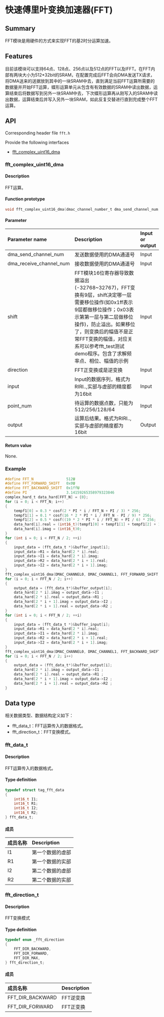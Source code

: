 # 快速傅里叶变换加速器(FFT)

## Summary

FFT模块是用硬件的方式来实现FFT的基2时分运算加速。

## Features

目前该模块可以支持64点、128点、256点以及512点的FFT以及IFFT。在FFT内部有两块大小为512*32bit的SRAM，在配置完成后FFT会向DMA发送TX请求，将DMA送来的送据放到其中的一块SRAM中去，直到满足当前FFT运算所需要的数据量并开始FFT运算，蝶形运算单元从包含有有效数据的SRAM中读出数据，运算结束后将数据写到另外一块SRAM中去，下次蝶形运算再从刚写入的SRAM中读出数据，运算结束后并写入另外一块SRAM，如此反复交替进行直到完成整个FFT运算。

## API

Corresponding header file `fft.h`

Provide the following interfaces

- [fft\_complex\_uint16\_dma](#fft\_complex\_uint16\_dma)

### fft\_complex\_uint16\_dma

#### Description

FFT运算。

#### Function prototype

```c
void fft_complex_uint16_dma(dmac_channel_number_t dma_send_channel_num, dmac_channel_number_t dma_receive_channel_num, uint16_t shift, fft_direction_t direction, const uint64_t *input, size_t point_num, uint64_t *output);
```

#### Parameter

| Parameter name                                  |   Description                     |  Input or output  |
| :--------------------------------------- | :------------------------- | :-------- |
| dma\_send\_channel\_num                  | 发送数据使用的DMA通道号      | Input       |
| dma\_receive\_channel\_num               | 接收数据使用的DMA通道号      | Input       |
| shift    | FFT模块16位寄存器导致数据溢出(-32768~32767)，FFT变换有9层，shift决定哪一层需要移位操作(如0x1ff表示9层都做移位操作；0x03表示第第一层与第二层做移位操作)，防止溢出。如果移位了，则变换后的幅值不是正常FFT变换的幅值，对应关系可以参考fft_test测试demo程序。包含了求解频率点、相位、幅值的示例| Input |
| direction                                | FFT正变换或是逆变换          | Input       |
| input                                    | Input的数据序列，格式为RIRI..,实部与虚部的精度都为16bit| Input|
| point\_num                               | 待运算的数据点数，只能为512/256/128/64 | Input |
| output                                   | 运算后结果。格式为RIRI..,实部与虚部的精度都为16bit | Output |

#### Return value

None.

### Example

```c
#define FFT_N               512U
#define FFT_FORWARD_SHIFT   0x0U
#define FFT_BACKWARD_SHIFT  0x1ffU
#define PI                  3.14159265358979323846
complex_hard_t data_hard[FFT_N] = {0};
for (i = 0; i < FFT_N; i++)
{
    tempf1[0] = 0.3 * cosf(2 * PI * i / FFT_N + PI / 3) * 256;
    tempf1[1] = 0.1 * cosf(16 * 2 * PI * i / FFT_N - PI / 9) * 256;
    tempf1[2] = 0.5 * cosf((19 * 2 * PI * i / FFT_N) + PI / 6) * 256;
    data_hard[i].real = (int16_t)(tempf1[0] + tempf1[1] + tempf1[2] + 10);
    data_hard[i].imag = (int16_t)0;
}
for (int i = 0; i < FFT_N / 2; ++i)
{
    input_data = (fft_data_t *)&buffer_input[i];
    input_data->R1 = data_hard[2 * i].real;
    input_data->I1 = data_hard[2 * i].imag;
    input_data->R2 = data_hard[2 * i + 1].real;
    input_data->I2 = data_hard[2 * i + 1].imag;
}
fft_complex_uint16_dma(DMAC_CHANNEL0, DMAC_CHANNEL1, FFT_FORWARD_SHIFT, FFT_DIR_FORWARD, buffer_input, FFT_N, buffer_output);
for (i = 0; i < FFT_N / 2; i++)
{
    output_data = (fft_data_t*)&buffer_output[i];
    data_hard[2 * i].imag = output_data->I1 ;
    data_hard[2 * i].real = output_data->R1 ;
    data_hard[2 * i + 1].imag = output_data->I2 ;
    data_hard[2 * i + 1].real = output_data->R2 ;
}
for (int i = 0; i < FFT_N / 2; ++i)
{
    input_data = (fft_data_t *)&buffer_input[i];
    input_data->R1 = data_hard[2 * i].real;
    input_data->I1 = data_hard[2 * i].imag;
    input_data->R2 = data_hard[2 * i + 1].real;
    input_data->I2 = data_hard[2 * i + 1].imag;
}
fft_complex_uint16_dma(DMAC_CHANNEL0, DMAC_CHANNEL1, FFT_BACKWARD_SHIFT, FFT_DIR_BACKWARD, buffer_input, FFT_N, buffer_output);
for (i = 0; i < FFT_N / 2; i++)
{
    output_data = (fft_data_t*)&buffer_output[i];
    data_hard[2 * i].imag = output_data->I1 ;
    data_hard[2 * i].real = output_data->R1 ;
    data_hard[2 * i + 1].imag = output_data->I2 ;
    data_hard[2 * i + 1].real = output_data->R2 ;
}
```

## Data type

相关数据类型、数据结构定义如下：

- fft\_data\_t：FFT运算传入的数据格式。
- fft\_direction\_t：FFT变换模式。

### fft\_data\_t

#### Description

FFT运算传入的数据格式。

#### Type definition

```c
typedef struct tag_fft_data
{
    int16_t I1;
    int16_t R1;
    int16_t I2;
    int16_t R2;
} fft_data_t;
```

#### 成员

| 成员名称 | Description |
| :----- | :--- |
| I1 | 第一个数据的虚部  |
| R1 | 第一个数据的实部  |
| I2 | 第二个数据的虚部  |
| R2 | 第二个数据的实部  |

### fft\_direction\_t

#### Description

FFT变换模式

#### Type definition

```c
typedef enum _fft_direction
{
    FFT_DIR_BACKWARD,
    FFT_DIR_FORWARD,
    FFT_DIR_MAX,
} fft_direction_t;
```

#### 成员

| 成员名称 | Description |
| :----- | :--- |
| FFT\_DIR\_BACKWARD | FFT逆变换 |
| FFT\_DIR\_FORWARD  | FFT正变换 |